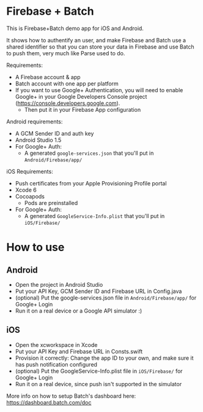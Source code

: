 # Firebase + Batch

This is Firebase+Batch demo app for iOS and Android.

It shows how to authentify an user, and make Firebase and Batch use a shared identifier so that you can store your data in Firebase and use Batch to push them, very much like Parse used to do. 

Requirements:
 - A Firebase account & app
 - Batch account with one app per platform
 - If you want to use Google+ Authentication, you will need to enable Google+ in your Google Developers Console project (https://console.developers.google.com). 
 	- Then put it in your Firebase App configuration

Android requirements:
 - A GCM Sender ID and auth key
 - Android Studio 1.5
 - For Google+ Auth:
 	- A generated `google-services.json` that you'll put in `Android/Firebase/app/`

iOS Requirements:
 - Push certificates from your Apple Provisioning Profile portal
 - Xcode 6
 - Cocoapods
 	- Pods are preinstalled
 - For Google+ Auth:
 	- A generated `GoogleService-Info.plist` that you'll put in `iOS/Firebase/`

# How to use

## Android  

 - Open the project in Android Studio
 - Put your API Key, GCM Sender ID and Firebase URL in Config.java
 - (optional) Put the google-services.json file in `Android/Firebase/app/` for Google+ Login
 - Run it on a real device or a Google API simulator :)

## iOS  

 - Open the xcworkspace in Xcode
 - Put your API Key and Firebase URL in Consts.swift
 - Provision it correctly: Change the app ID to your own, and make sure it has push notification configured
 - (optional) Put the GoogleService-Info.plist file in `iOS/Firebase/` for Google+ Login
 - Run it on a real device, since push isn't supported in the simulator

More info on how to setup Batch's dashboard here: https://dashboard.batch.com/doc

